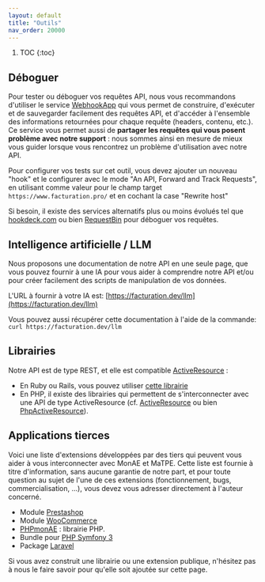 ```yaml
---
layout: default
title: "Outils"
nav_order: 20000
---
```


1. TOC
{:toc}

## Déboguer

Pour tester ou déboguer vos requêtes API, nous vous recommandons d'utiliser le service [WebhookApp](https://www.webhookapp.com/) qui vous permet de construire, d'exécuter et de sauvegarder facilement des requêtes API, et d'accéder à l'ensemble des informations retournées pour chaque requête (headers, contenu, etc.). Ce service vous permet aussi de <strong>partager les requêtes qui vous posent problème avec notre support</strong> : nous sommes ainsi en mesure de mieux vous guider lorsque vous rencontrez un problème d'utilisation avec notre API.

Pour configurer vos tests sur cet outil, vous devez ajouter un nouveau "hook" et le configurer avec le mode "An API, Forward and Track Requests", en utilisant comme valeur pour le champ target `https://www.facturation.pro/` et en cochant la case "Rewrite host"

Si besoin, il existe des services alternatifs plus ou moins évolués tel que [hookdeck.com](https://hookdeck.com/) ou bien [RequestBin](https://requestbin.com/) pour déboguer vos requêtes.

## Intelligence artificielle / LLM

Nous proposons une documentation de notre API en une seule page, que vous pouvez fournir à une IA pour vous aider à comprendre notre API et/ou pour créer facilement des scripts de manipulation de vos données.

L'URL à fournir à votre IA est: [https://facturation.dev/llm](https://facturation.dev/llm)

Vous pouvez aussi récupérer cette documentation à l'aide de la commande:<br/>
```curl https://facturation.dev/llm```

## Librairies

Notre API est de type REST, et elle est compatible [ActiveResource](https://github.com/rails/activeresource) :

- En Ruby ou Rails, vous pouvez utiliser [cette librairie](https://www.facturation.pro/facturation.rb)
- En PHP, il existe des librairies qui permettent de s'interconnecter avec une API de type ActiveResource (cf. [ActiveResource](https://github.com/Indatus/ActiveResource) ou bien [PhpActiveResource](https://github.com/phurni/PhpActiveResource)).

## Applications tierces

Voici une liste d'extensions développées par des tiers qui peuvent vous aider à vous interconnecter avec MonAE et MaTPE. Cette liste est fournie à titre d'information, sans aucune garantie de notre part, et pour toute question au sujet de l'une de ces extensions (fonctionnement, bugs, commercialisation, ...), vous devez vous adresser directement à l'auteur concerné.

- Module [Prestashop](https://store.comexpertise.com/modules/prestashop/facturation.pro-monae-matpe/)
- Module [WooCommerce](https://wpfacturationpro.fr/)
- [PHPmonAE](https://github.com/Atome-TM/PHPmonAE) : librairie PHP.
- Bundle pour [PHP Symfony 3](https://github.com/Tiloweb/tiloweb-matpe)
- Package [Laravel](https://github.com/atome-dev/laravel-facturationpro-api)

Si vous avez construit une librairie ou une extension publique, n'hésitez pas à nous le faire savoir pour qu'elle soit ajoutée sur cette page.
